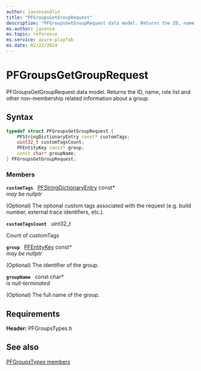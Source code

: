 ```yaml
---
author: jasonsandlin
title: "PFGroupsGetGroupRequest"
description: "PFGroupsGetGroupRequest data model. Returns the ID, name, role list and other non-membership related information about a group."
ms.author: jasonsa
ms.topic: reference
ms.service: azure-playfab
ms.date: 02/22/2024
---
```


# PFGroupsGetGroupRequest  

PFGroupsGetGroupRequest data model. Returns the ID, name, role list and other non-membership related information about a group.  

## Syntax  
  
```cpp
typedef struct PFGroupsGetGroupRequest {  
    PFStringDictionaryEntry const* customTags;  
    uint32_t customTagsCount;  
    PFEntityKey const* group;  
    const char* groupName;  
} PFGroupsGetGroupRequest;  
```
  
### Members  
  
**`customTags`** &nbsp; [PFStringDictionaryEntry](../../pftypes/structs/pfstringdictionaryentry.md) const*  
*may be nullptr*  
  
(Optional) The optional custom tags associated with the request (e.g. build number, external trace identifiers, etc.).
  
**`customTagsCount`** &nbsp; uint32_t  
  
Count of customTags
  
**`group`** &nbsp; [PFEntityKey](../../pftypes/structs/pfentitykey-c.md) const*  
*may be nullptr*  
  
(Optional) The identifier of the group.
  
**`groupName`** &nbsp; const char*  
*is null-terminated*  
  
(Optional) The full name of the group.
  
  
## Requirements  
  
**Header:** PFGroupsTypes.h
  
## See also  
[PFGroupsTypes members](../pfgroupstypes_members.md)  

  
  
